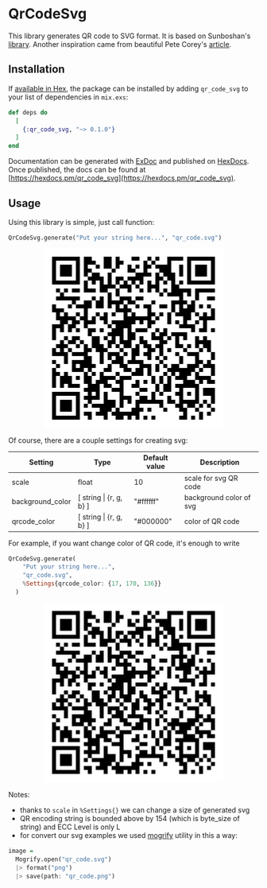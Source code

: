 # QrCodeSvg

This library generates QR code to SVG format. It is based on Sunboshan's [library](https://github.com/sunboshan/qrcode). Another inspiration came from beautiful Pete Corey's [article](http://www.petecorey.com/blog/2017/02/13/build-your-own-code-poster-with-elixir/).


## Installation

If [available in Hex](https://hex.pm/docs/publish), the package can be installed
by adding `qr_code_svg` to your list of dependencies in `mix.exs`:

```elixir
def deps do
  [
    {:qr_code_svg, "~> 0.1.0"}
  ]
end
```

Documentation can be generated with [ExDoc](https://github.com/elixir-lang/ex_doc)
and published on [HexDocs](https://hexdocs.pm). Once published, the docs can
be found at [https://hexdocs.pm/qr_code_svg](https://hexdocs.pm/qr_code_svg).



## Usage
Using this library is simple, just call function:

```haskell
QrCodeSvg.generate("Put your string here...", "qr_code.svg")
```
<p align="center"><img src="https://github.com/ondrej-tucek/qr-code-svg/blob/master/images/qrcode.png" /></p>


Of course, there are a couple settings for creating svg:

| Setting  | Type   | Default value | Description |
| ---------| -------------| ----------- | ----- |
| scale    | float  | 10  | scale for svg QR code |
| background_color  | [ string \| {r, g, b} ] | "#ffffff" | background color of svg |
| qrcode_color      | [ string \| {r, g, b} ] | "#000000" | color of QR code |


For example, if you want change color of QR code, it's enough to write

```haskell
QrCodeSvg.generate(
    "Put your string here...",
    "qr_code.svg",
    %Settings{qrcode_color: {17, 170, 136}}
  )
```

<p align="center"><img src="https://github.com/ondrej-tucek/qr-code-svg/blob/master/images/qrcode.png" /></p>

Notes:
* thanks to `scale` in `%Settings{}` we can change a size of generated svg
* QR encoding string is bounded above by 154 (which is byte_size of string) and ECC Level is only L
* for convert our svg examples we used [mogrify](https://github.com/route/mogrify) utility in this a way:
```haskell
image =
  Mogrify.open("qr_code.svg")
  |> format("png")
  |> save(path: "qr_code.png")
```
